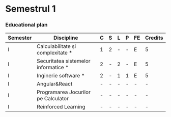 
# Semestrul 1

### Educational plan
| Semester | Discipline                                       | C | S | L | P | FE | Credits |
|----------|--------------------------------------------------|---|---|---|---|----|---------|
| I        | Calculabilitate și complexitate *                | 1 | 2 | - | - | E  | 5       |
| I        | Securitatea sistemelor informatice *             | 2 | - | 2 | - | E  | 5       |
| I        | Inginerie software *                             | 2 | - | 1 | 1 | E  | 5       |
| I        | Angular&React                                    | - | - | - | - | -  | -       |
| I        | Programarea Jocurilor pe Calculator              | - | - | - | - | -  | -       |
| I        | Reinforced Learning                              | - | - | - | - | -  | -       |